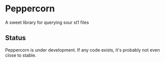 # Peppercorn

A sweet library for querying sour st1 files

## Status

Peppercorn is under development. If any code exists, it's probably not even close to stable.